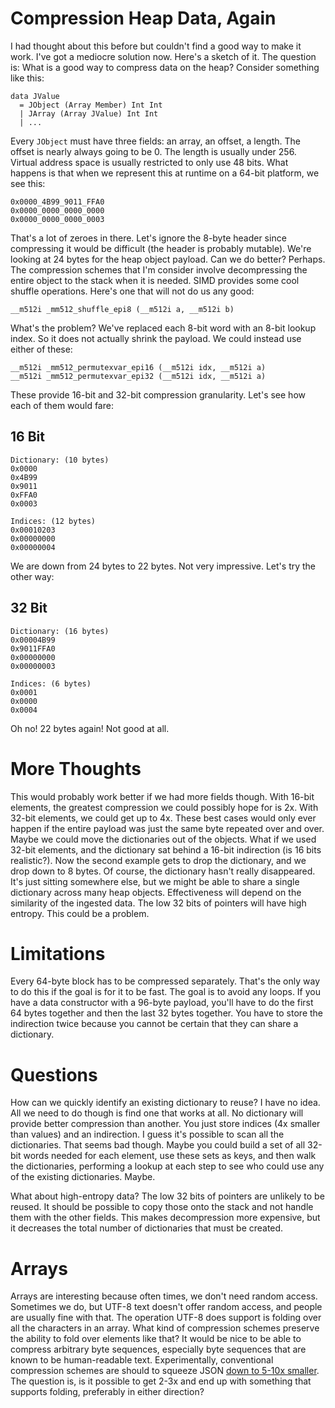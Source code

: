 # Compression Heap Data, Again

I had thought about this before but couldn't find a good way to make it work.
I've got a mediocre solution now. Here's a sketch of it. The question is:
What is a good way to compress data on the heap? Consider something like
this:

    data JValue
      = JObject (Array Member) Int Int
      | JArray (Array JValue) Int Int
      | ...

Every `JObject` must have three fields: an array, an offset, a length. The
offset is nearly always going to be 0. The length is usually under 256.
Virtual address space is usually restricted to only use 48 bits. What
happens is that when we represent this at runtime on a 64-bit platform,
we see this:

    0x0000_4B99_9011_FFA0
    0x0000_0000_0000_0000
    0x0000_0000_0000_0003

That's a lot of zeroes in there. Let's ignore the 8-byte header since
compressing it would be difficult (the header is probably mutable). We're
looking at 24 bytes for the heap object payload. Can we do better? Perhaps.
The compression schemes that I'm consider involve decompressing the entire
object to the stack when it is needed. SIMD provides some cool shuffle
operations. Here's one that will not do us any good:

    __m512i _mm512_shuffle_epi8 (__m512i a, __m512i b)

What's the problem? We've replaced each 8-bit word with an 8-bit lookup
index. So it does not actually shrink the payload. We could instead use
either of these:

    __m512i _mm512_permutexvar_epi16 (__m512i idx, __m512i a)
    __m512i _mm512_permutexvar_epi32 (__m512i idx, __m512i a)

These provide 16-bit and 32-bit compression granularity. Let's see how each
of them would fare:

## 16 Bit

    Dictionary: (10 bytes)
    0x0000
    0x4B99
    0x9011
    0xFFA0
    0x0003
    
    Indices: (12 bytes)
    0x00010203
    0x00000000
    0x00000004

We are down from 24 bytes to 22 bytes. Not very impressive. Let's try the
other way:

## 32 Bit

    Dictionary: (16 bytes)
    0x00004B99
    0x9011FFA0
    0x00000000
    0x00000003
    
    Indices: (6 bytes)
    0x0001
    0x0000
    0x0004

Oh no! 22 bytes again! Not good at all.

# More Thoughts

This would probably work better if
we had more fields though. With 16-bit elements, the greatest compression
we could possibly hope for is 2x. With 32-bit elements, we could get up
to 4x. These best cases would only ever happen if the entire payload
was just the same byte repeated over and over. Maybe we could move the
dictionaries out of the objects. What if we used 32-bit elements, and the
dictionary sat behind a 16-bit indirection (is 16 bits realistic?). Now
the second example gets to drop the dictionary, and we drop down to 8
bytes. Of course, the dictionary hasn't really disappeared. It's just
sitting somewhere else, but we might be able to share a single dictionary
across many heap objects. Effectiveness will depend on the similarity
of the ingested data. The low 32 bits of pointers will have high entropy.
This could be a problem.

# Limitations

Every 64-byte block has to be compressed separately. That's the only
way to do this if the goal is for it to be fast. The goal is to avoid
any loops. If you have a data constructor with a 96-byte payload, you'll
have to do the first 64 bytes together and then the last 32 bytes together.
You have to store the indirection twice because you cannot be certain
that they can share a dictionary.

# Questions

How can we quickly identify an existing dictionary to reuse? I have
no idea. All we need to do though is find one that works at all. No
dictionary will provide better compression than another. You just
store indices (4x smaller than values) and an indirection. I guess
it's possible to scan all the dictionaries. That seems bad though.
Maybe you could build a set of all 32-bit words needed for each
element, use these sets as keys, and then walk the dictionaries,
performing a lookup at each step to see who could use any of the
existing dictionaries. Maybe.

What about high-entropy data? The low 32 bits of pointers are
unlikely to be reused. It should be possible to copy those onto
the stack and not handle them with the other fields. This makes
decompression more expensive, but it decreases the total number of
dictionaries that must be created.

# Arrays

Arrays are interesting because often times, we don't need random access.
Sometimes we do, but UTF-8 text doesn't offer random access, and people
are usually fine with that. The operation UTF-8 does support is folding
over all the characters in an array. What kind of compression schemes
preserve the ability to fold over elements like that? It would be nice
to be able to compress arbitrary byte sequences, especially byte sequences
that are known to be human-readable text. Experimentally, conventional
compression schemes are should to squeeze JSON
[down to 5-10x smaller](https://gist.github.com/jordansissel/3044155).
The question is, is it possible to get 2-3x and end up with something
that supports folding, preferably in either direction?
